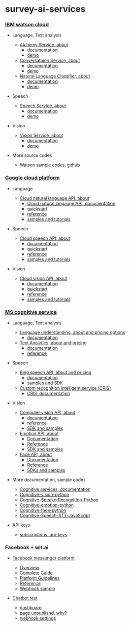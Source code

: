 # survey-ai-services

### [IBM watson cloud](https://www.ibm.com/watson/developercloud/services-catalog.html)

- Language, Text analysis

  - [Alchemy Service, about](https://www.ibm.com/watson/developercloud/alchemy-language.html)
    - [documentation](https://www.ibm.com/watson/developercloud/doc/alchemylanguage/)
    - [demo](https://alchemy-language-demo.mybluemix.net/)
  - [Conversataion Service, about](https://www.ibm.com/watson/developercloud/conversation.html)
    - [documentation](https://www.ibm.com/watson/developercloud/doc/conversation/)
    - [demo](https://conversation-demo.mybluemix.net/)
  - [Natural Language Classifier, about](https://www.ibm.com/watson/developercloud/nl-classifier.html)
    - [documentation](https://www.ibm.com/watson/developercloud/doc/nl-classifier/)
    - [demo](http://natural-language-classifier-demo.mybluemix.net/)

- Speech

  - [Speech Service, about](https://www.ibm.com/watson/developercloud/speech-to-text.html)
    - [documentation](https://www.ibm.com/watson/developercloud/doc/speech-to-text/)
    - [demo](https://speech-to-text-demo.mybluemix.net/)

- Vision
 
  - [Vision Service, about](https://www.ibm.com/watson/developercloud/visual-recognition.html)
    - [documentation](https://www.ibm.com/watson/developercloud/doc/visual-recognition/)
    - [demo](http://visual-recognition-demo.mybluemix.net/)

- More source codes

  - [Watson sample codes, github](https://github.com/watson-developer-cloud)


### [Google cloud platform](https://cloud.google.com/products/)

- Language

  - [Cloud natural language API, about](https://cloud.google.com/natural-language/)
    - [Cloud natural langauge API, documentation](https://cloud.google.com/natural-language/docs/)
    - [quickstart](https://cloud.google.com/natural-language/docs/getting-started)
    - [reference](https://cloud.google.com/natural-language/reference/rest/)
    - [samples and tutorials](https://cloud.google.com/natural-language/docs/tutorials)

- Speech

  - [Cloud speech API, about](https://cloud.google.com/speech/)
    - [documentation](https://cloud.google.com/speech/docs/)
    - [quickstart](https://cloud.google.com/speech/docs/getting-started)
    - [reference](https://cloud.google.com/speech/docs/apis)
    - [samples and tutorials](https://cloud.google.com/speech/docs/tutorials)

- Vision

  - [Cloud vision API, about](https://cloud.google.com/vision/)
    - [documentation](https://cloud.google.com/vision/docs/)
    - [quickstart](https://cloud.google.com/vision/docs/quickstart)
    - [reference](https://cloud.google.com/vision/reference/rest/)
    - [samples and tutorials](https://cloud.google.com/vision/docs/tutorials)


### [MS cognitive service](https://www.microsoft.com/cognitive-services)

- Language, Text analysis

  - [Language understanding, about and pricing options](https://www.microsoft.com/cognitive-services/en-us/language-understanding-intelligent-service-luis)
    - [documentation](https://www.microsoft.com/cognitive-services/en-us/luis-api/documentation/home)
  - [Text Analytics, about and pricing](https://www.microsoft.com/cognitive-services/en-us/text-analytics-api)
    - [documentation](https://www.microsoft.com/cognitive-services/en-us/text-analytics/documentation)
    - [reference](https://westus.dev.cognitive.microsoft.com/docs/services/TextAnalytics.V2.0/operations/56f30ceeeda5650db055a3c7)

- Speech

  - [Bing speech API, about and pricing](https://www.microsoft.com/cognitive-services/en-us/speech-api)
    - [documentation](https://www.microsoft.com/cognitive-services/en-us/speech-api/documentation/overview)
    - [samples and SDK](https://www.microsoft.com/cognitive-services/en-us/SDK-Sample?api=bing%20speech)
  - [Custom recognition intelligent service (CRIS)](https://www.microsoft.com/cognitive-services/en-us/custom-recognition-intelligent-service-cris)
    - [CRIS, documentation](https://www.microsoft.com/cognitive-services/en-us/custom-recognition-intelligent-service-cris)

- Vision

  - [Computer vision API, about](https://www.microsoft.com/cognitive-services/en-us/computer-vision-api)
    - [documentation](https://www.microsoft.com/cognitive-services/en-us/computer-vision-api/documentation)
    - [reference](https://dev.projectoxford.ai/docs/services/56f91f2d778daf23d8ec6739/operations/56f91f2e778daf14a499e1fa)
    - [SDK and samples](https://www.microsoft.com/cognitive-services/en-us/SDK-Sample?api=computer%20vision)
  - [Emotion API, about](https://www.microsoft.com/cognitive-services/en-us/emotion-api)
    - [Documentation](https://www.microsoft.com/cognitive-services/en-us/emotion-api/documentation)
    - [Reference](https://dev.projectoxford.ai/docs/services/5639d931ca73072154c1ce89/operations/563b31ea778daf121cc3a5fa)
    - [SDK and samples](https://www.microsoft.com/cognitive-services/en-us/SDK-Sample?api=emotion)
  - [Face API, about](https://www.microsoft.com/cognitive-services/en-us/face-api)
    - [Documentation](https://www.microsoft.com/cognitive-services/en-us/face-api/documentation/overview)
    - [Reference](https://dev.projectoxford.ai/docs/services/563879b61984550e40cbbe8d/operations/563879b61984550f30395236)
    - [SDKs and samples](https://www.microsoft.com/cognitive-services/en-us/SDK-Sample?api=face)

- More documentation, sample codes

  - [Cognitive services, documentation](https://www.microsoft.com/cognitive-services/en-us/documentation)
  - [Cognitive-vision-python](https://github.com/Microsoft/Cognitive-vision-python)
  - [Cognitive-SpeakerRecognition-Python](https://github.com/Microsoft/Cognitive-SpeakerRecognition-Python)
  - [Cognitive-emotion-python](https://github.com/Microsoft/Cognitive-emotion-python)
  - [Cognitive-face-python](https://github.com/Microsoft/Cognitive-face-python)
  - [Cognitive-Speech-STT-JavaScript](https://github.com/Microsoft/Cognitive-Speech-STT-JavaScript)

- API keys

  - [subscriptions, api-keys](https://www.microsoft.com/cognitive-services/en-us/subscriptions?productId=/products/55e3f82f778daf16b4ba484c)


### Facebook + wit.ai

- [Facebook messenger platform](https://developers.facebook.com/docs/messenger-platform)
  - [Overview](https://developers.facebook.com/docs/messenger-platform/product-overview)
  - [Complete Guide](https://developers.facebook.com/docs/messenger-platform/complete-guide)
  - [Platform Guidelines](https://developers.facebook.com/docs/messenger-platform/guidelines)
  - [Reference](https://developers.facebook.com/docs/messenger-platform/reference)
  - [Webhook sample](https://github.com/fbsamples/graph-api-webhooks-samples)

- [Chatbot test](https://www.facebook.com/Chatbot-test-533210753556782/)
  - [dashboard](https://developers.facebook.com/apps/682371348580950/dashboard/)
  - [page unpublishd. why?](https://www.facebook.com/help/131420600332690)
  - [webhook settings](https://developers.facebook.com/apps/682371348580950/webhooks/)



